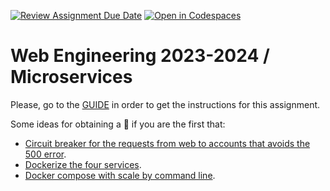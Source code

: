 [![Review Assignment Due Date](https://classroom.github.com/assets/deadline-readme-button-24ddc0f5d75046c5622901739e7c5dd533143b0c8e959d652212380cedb1ea36.svg)](https://classroom.github.com/a/dL5XTzlo)
[![Open in Codespaces](https://classroom.github.com/assets/launch-codespace-7f7980b617ed060a017424585567c406b6ee15c891e84e1186181d67ecf80aa0.svg)](https://classroom.github.com/open-in-codespaces?assignment_repo_id=13098108)
# Web Engineering 2023-2024 / Microservices

Please, go to the [GUIDE](docs/GUIDE.md) in order to get the instructions for this assignment.

Some ideas for obtaining a :gift: if you are the first that:

* [Circuit breaker for the requests from web to accounts that avoids the 500 error](https://spring.io/guides/gs/cloud-circuit-breaker/).
* [Dockerize the four services](https://spring.io/guides/topicals/spring-boot-docker).
* [Docker compose with scale by command line](https://thepracticaldeveloper.com/dockerize-spring-boot/).
